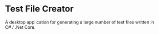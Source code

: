 # Test File Creator
A desktop application for generating a large number of test files written in C# / .Net Core.
